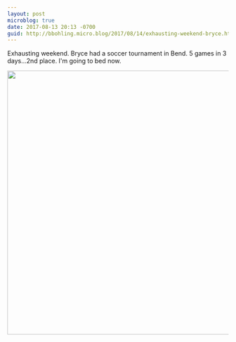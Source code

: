 ```yaml
---
layout: post
microblog: true
date: 2017-08-13 20:13 -0700
guid: http://bbohling.micro.blog/2017/08/14/exhausting-weekend-bryce.html
---
```

Exhausting weekend. Bryce had a soccer tournament in Bend. 5 games in 3 days...2nd place. I'm going to bed now.

<img src="http://bbohling.micro.blog/uploads/2017/fd4f4cefe8.jpg" width="599" height="600" />
